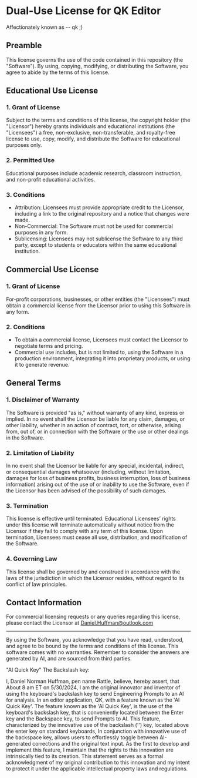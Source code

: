 # Dual-Use License for QK Editor
  Affectionately known as --  qk ;)
## Preamble
This license governs the use of the code contained in this repository (the "Software"). By using, copying, modifying, or distributing the Software, you agree to abide by the terms of this license.

## Educational Use License

### 1. Grant of License
Subject to the terms and conditions of this license, the copyright holder (the "Licensor") hereby grants individuals and educational institutions (the "Licensees") a free, non-exclusive, non-transferable, and royalty-free license to use, copy, modify, and distribute the Software for educational purposes only.

### 2. Permitted Use
Educational purposes include academic research, classroom instruction, and non-profit educational activities.

### 3. Conditions
- Attribution: Licensees must provide appropriate credit to the Licensor, including a link to the original repository and a notice that changes were made.
- Non-Commercial: The Software must not be used for commercial purposes in any form.
- Sublicensing: Licensees may not sublicense the Software to any third party, except to students or educators within the same educational institution.

## Commercial Use License

### 1. Grant of License
For-profit corporations, businesses, or other entities (the "Licensees") must obtain a commercial license from the Licensor prior to using this Software in any form.

### 2. Conditions
- To obtain a commercial license, Licensees must contact the Licensor to negotiate terms and pricing.
- Commercial use includes, but is not limited to, using the Software in a production environment, integrating it into proprietary products, or using it to generate revenue.

## General Terms

### 1. Disclaimer of Warranty
The Software is provided "as is," without warranty of any kind, express or implied. In no event shall the Licensor be liable for any claim, damages, or other liability, whether in an action of contract, tort, or otherwise, arising from, out of, or in connection with the Software or the use or other dealings in the Software.

### 2. Limitation of Liability
In no event shall the Licensor be liable for any special, incidental, indirect, or consequential damages whatsoever (including, without limitation, damages for loss of business profits, business interruption, loss of business information) arising out of the use of or inability to use the Software, even if the Licensor has been advised of the possibility of such damages.

### 3. Termination
This license is effective until terminated. Educational Licensees’ rights under this license will terminate automatically without notice from the Licensor if they fail to comply with any term of this license. Upon termination, Licensees must cease all use, distribution, and modification of the Software.

### 4. Governing Law
This license shall be governed by and construed in accordance with the laws of the jurisdiction in which the Licensor resides, without regard to its conflict of law principles.

## Contact Information
For commercial licensing requests or any queries regarding this license, please contact the Licensor at Daniel.Huffman@outlook.com

---

By using the Software, you acknowledge that you have read, understood, and agree to be bound by the terms and conditions of this license.
This software comes with no warranties. Remember to consider the answers are generated by AI, and are sourced from third parties.


"AI Quick Key"
The Backslash key:

I, Daniel Norman Huffman, pen name Rattle, believe, hereby assert, that About 8 am ET on 5/30/2024, I am the original innovator and inventor of using the keyboard's backslash key to send Engineering Prompts to an AI for analysis. In an editor application, QK, with a feature known as the 'AI Quick Key'. The feature known as the 'AI Quick Key', is the use of the keyboard's backslash key, that is conveniently located between the Enter key and the Backspace key, to send Prompts to AI.
This feature, characterized by the innovative use of the backslash ('\') key, located above the enter key on standard keyboards, In conjunction with innovative use of the backspace key, allows users to effortlessly toggle between AI-generated corrections and the original text input. As the first to develop and implement this feature, I maintain that the rights to this innovation are intrinsically tied to its creation. This statement serves as a formal acknowledgment of my original contribution to this innovation and my intent to protect it under the applicable intellectual property laws and regulations.



 
